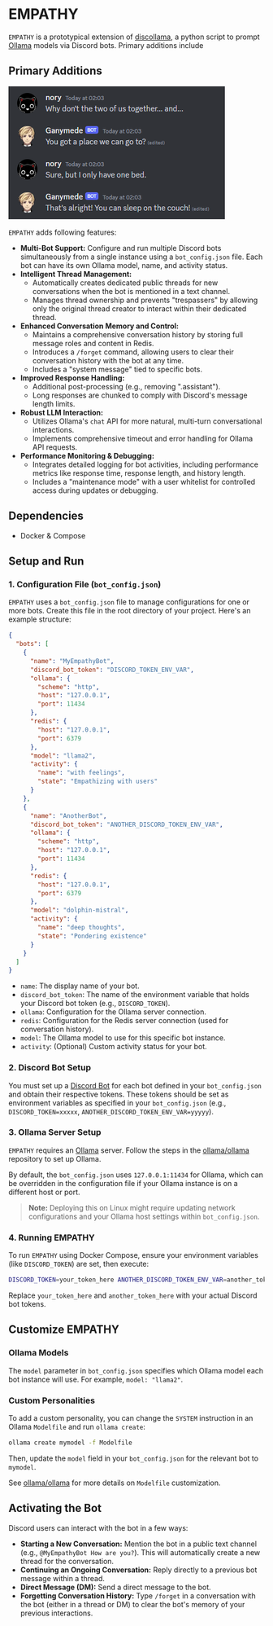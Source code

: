 # EMPATHY

`EMPATHY` is a prototypical extension of [discollama](https://github.com/mxyng/discollama), a python script to prompt [Ollama](https://github.com/jmorganca/ollama) models via Discord bots. Primary additions include

## Primary Additions
![env_250](resources/1Bed.png)

`EMPATHY` adds following features:

* **Multi-Bot Support:** Configure and run multiple Discord bots simultaneously from a single instance using a `bot_config.json` file. Each bot can have its own Ollama model, name, and activity status.
* **Intelligent Thread Management:**
    * Automatically creates dedicated public threads for new conversations when the bot is mentioned in a text channel.
    * Manages thread ownership and prevents "trespassers" by allowing only the original thread creator to interact within their dedicated thread.
* **Enhanced Conversation Memory and Control:**
    * Maintains a comprehensive conversation history by storing full message roles and content in Redis.
    * Introduces a `/forget` command, allowing users to clear their conversation history with the bot at any time.
    * Includes a "system message" tied to specific bots.
* **Improved Response Handling:**
    * Additional post-processing (e.g., removing ".assistant").
    * Long responses are chunked to comply with Discord's message length limits.
* **Robust LLM Interaction:**
    * Utilizes Ollama's `chat` API for more natural, multi-turn conversational interactions.
    * Implements comprehensive timeout and error handling for Ollama API requests.
* **Performance Monitoring & Debugging:**
    * Integrates detailed logging for bot activities, including performance metrics like response time, response length, and history length.
    * Includes a "maintenance mode" with a user whitelist for controlled access during updates or debugging.

## Dependencies
-   Docker & Compose

## Setup and Run

### 1. Configuration File (`bot_config.json`)

`EMPATHY` uses a `bot_config.json` file to manage configurations for one or more bots. Create this file in the root directory of your project. Here's an example structure:

```json
{
  "bots": [
    {
      "name": "MyEmpathyBot",
      "discord_bot_token": "DISCORD_TOKEN_ENV_VAR",
      "ollama": {
        "scheme": "http",
        "host": "127.0.0.1",
        "port": 11434
      },
      "redis": {
        "host": "127.0.0.1",
        "port": 6379
      },
      "model": "llama2",
      "activity": {
        "name": "with feelings",
        "state": "Empathizing with users"
      }
    },
    {
      "name": "AnotherBot",
      "discord_bot_token": "ANOTHER_DISCORD_TOKEN_ENV_VAR",
      "ollama": {
        "scheme": "http",
        "host": "127.0.0.1",
        "port": 11434
      },
      "redis": {
        "host": "127.0.0.1",
        "port": 6379
      },
      "model": "dolphin-mistral",
      "activity": {
        "name": "deep thoughts",
        "state": "Pondering existence"
      }
    }
  ]
}

````

  * `name`: The display name of your bot.
  * `discord_bot_token`: The name of the environment variable that holds your Discord bot token (e.g., `DISCORD_TOKEN`).
  * `ollama`: Configuration for the Ollama server connection.
  * `redis`: Configuration for the Redis server connection (used for conversation history).
  * `model`: The Ollama model to use for this specific bot instance.
  * `activity`: (Optional) Custom activity status for your bot.

### 2\. Discord Bot Setup

You must set up a [Discord Bot](https://discord.com/developers/applications) for each bot defined in your `bot_config.json` and obtain their respective tokens. These tokens should be set as environment variables as specified in your `bot_config.json` (e.g., `DISCORD_TOKEN=xxxxx`, `ANOTHER_DISCORD_TOKEN_ENV_VAR=yyyyy`).

### 3\. Ollama Server Setup

`EMPATHY` requires an [Ollama](https://github.com/ollama/ollama) server. Follow the steps in the [ollama/ollama](https://github.com/ollama/ollama) repository to set up Ollama.

By default, the `bot_config.json` uses `127.0.0.1:11434` for Ollama, which can be overridden in the configuration file if your Ollama instance is on a different host or port.

> **Note:** Deploying this on Linux might require updating network configurations and your Ollama host settings within `bot_config.json`.

### 4\. Running EMPATHY

To run `EMPATHY` using Docker Compose, ensure your environment variables (like `DISCORD_TOKEN`) are set, then execute:

```bash
DISCORD_TOKEN=your_token_here ANOTHER_DISCORD_TOKEN_ENV_VAR=another_token_here docker compose up
```

Replace `your_token_here` and `another_token_here` with your actual Discord bot tokens.

## Customize EMPATHY

### Ollama Models

The `model` parameter in `bot_config.json` specifies which Ollama model each bot instance will use. For example, `model: "llama2"`.

### Custom Personalities

To add a custom personality, you can change the `SYSTEM` instruction in an Ollama `Modelfile` and run `ollama create`:

```bash
ollama create mymodel -f Modelfile
```

Then, update the `model` field in your `bot_config.json` for the relevant bot to `mymodel`.

See [ollama/ollama](https://github.com/ollama/ollama/blob/main/docs/modelfile.md) for more details on `Modelfile` customization.

## Activating the Bot

Discord users can interact with the bot in a few ways:

  * **Starting a New Conversation:** Mention the bot in a public text channel (e.g., `@MyEmpathyBot How are you?`). This will automatically create a new thread for the conversation.
  * **Continuing an Ongoing Conversation:** Reply directly to a previous bot message within a thread.
  * **Direct Message (DM):** Send a direct message to the bot.
  * **Forgetting Conversation History:** Type `/forget` in a conversation with the bot (either in a thread or DM) to clear the bot's memory of your previous interactions.

